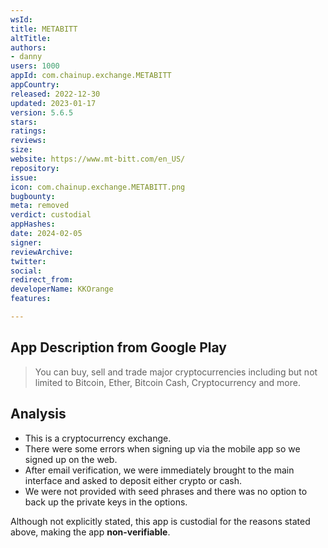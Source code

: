 ```yaml
---
wsId: 
title: METABITT
altTitle: 
authors:
- danny
users: 1000
appId: com.chainup.exchange.METABITT
appCountry: 
released: 2022-12-30
updated: 2023-01-17
version: 5.6.5
stars: 
ratings: 
reviews: 
size: 
website: https://www.mt-bitt.com/en_US/
repository: 
issue: 
icon: com.chainup.exchange.METABITT.png
bugbounty: 
meta: removed
verdict: custodial
appHashes: 
date: 2024-02-05
signer: 
reviewArchive: 
twitter: 
social: 
redirect_from: 
developerName: KKOrange
features: 

---
```


## App Description from Google Play

> You can buy, sell and trade major cryptocurrencies including but not limited to Bitcoin, Ether, Bitcoin Cash, Cryptocurrency and more.

## Analysis 

- This is a cryptocurrency exchange. 
- There were some errors when signing up via the mobile app so we signed up on the web. 
- After email verification, we were immediately brought to the main interface and asked to deposit either crypto or cash. 
- We were not provided with seed phrases and there was no option to back up the private keys in the options.

Although not explicitly stated, this app is custodial for the reasons stated above, making the app **non-verifiable**.